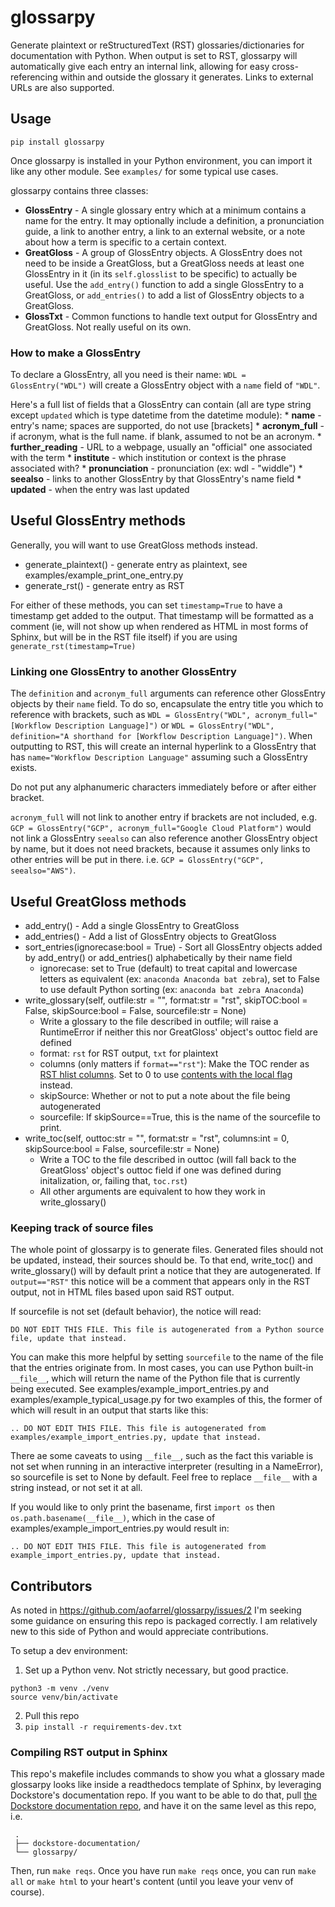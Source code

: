 # glossarpy
 Generate plaintext or reStructuredText (RST) glossaries/dictionaries for documentation with Python. When output is set to RST, glossarpy will automatically give each entry an internal link, allowing for easy cross-referencing within and outside the glossary it generates. Links to external URLs are also supported.

## Usage
 `pip install glossarpy`

 Once glossarpy is installed in your Python environment, you can import it like any other module. See `examples/` for some typical use cases.

 glossarpy contains three classes:
 * **GlossEntry** - A single glossary entry which at a minimum contains a name for the entry. It may optionally include a definition, a pronunciation guide, a link to another entry, a link to an external website, or a note about how a term is specific to a certain context.
 * **GreatGloss** - A group of GlossEntry objects. A GlossEntry does not need to be inside a GreatGloss, but a GreatGloss needs at least one GlossEntry in it (in its `self.glosslist` to be specific) to actually be useful. Use the `add_entry()` function to add a single GlossEntry to a GreatGloss, or `add_entries()` to add a list of GlossEntry objects to a GreatGloss.
 * **GlossTxt** - Common functions to handle text output for GlossEntry and GreatGloss. Not really useful on its own.

### How to make a GlossEntry
 To declare a GlossEntry, all you need is their name: `WDL = GlossEntry("WDL")` will create a GlossEntry object with a `name` field of `"WDL"`.

 Here's a full list of fields that a GlossEntry can contain (all are type string except `updated` which is type datetime from the datetime module):
    * **name** - entry's name; spaces are supported, do not use [brackets]
    * **acronym_full** - if acronym, what is the full name. if blank, assumed to not be an acronym.
    * **further_reading** - URL to a webpage, usually an "official" one associated with the term
    * **institute** - which institution or context is the phrase associated with?
    * **pronunciation** - pronunciation (ex: wdl - "widdle")
    * **seealso** - links to another GlossEntry by that GlossEntry's name field
    * **updated** - when the entry was last updated

## Useful GlossEntry methods
 Generally, you will want to use GreatGloss methods instead.

 * generate_plaintext() - generate entry as plaintext, see examples/example_print_one_entry.py
 * generate_rst() - generate entry as RST

 For either of these methods, you can set `timestamp=True` to have a timestamp get added to the output. That timestamp will be formatted as a comment (ie, will not show up when rendered as HTML in most forms of Sphinx, but will be in the RST file itself) if you are using `generate_rst(timestamp=True)`

### Linking one GlossEntry to another GlossEntry
 The `definition` and `acronym_full` arguments can reference other GlossEntry objects by their `name` field. To do so, encapsulate the entry title you which to reference with brackets, such as `WDL = GlossEntry("WDL", acronym_full="[Workflow Description Language]")` or `WDL = GlossEntry("WDL", definition="A shorthand for [Workflow Description Language]")`. When outputting to RST, this will create an internal hyperlink to a GlossEntry that has `name="Workflow Description Language"` assuming such a GlossEntry exists. 

 Do not put any alphanumeric characters immediately before or after either bracket.
 
 `acronym_full` will not link to another entry if brackets are not included, e.g. `GCP = GlossEntry("GCP", acronym_full="Google Cloud Platform")` would not link a GlossEntry 
 `seealso` can also reference another GlossEntry object by name, but it does not need brackets, because it assumes only links to other entries will be put in there. i.e. `GCP = GlossEntry("GCP", seealso="AWS")`.

## Useful GreatGloss methods
 * add_entry() - Add a single GlossEntry to GreatGloss
 * add_entries() - Add a list of GlossEntry objects to GreatGloss
 * sort_entries(ignorecase:bool = True) - Sort all GlossEntry objects added by add_entry() or add_entries() alphabetically by their name field
   * ignorecase: set to True (default) to treat capital and lowercase letters as equivalent (ex: `anaconda Anaconda bat zebra`), set to False to use default Python sorting (ex: `anaconda bat zebra Anaconda`)
 * write_glossary(self, outfile:str = "", format:str = "rst", skipTOC:bool = False, skipSource:bool = False, sourcefile:str = None)
   * Write a glossary to the file described in outfile; will raise a RuntimeError if neither this nor GreatGloss' object's outtoc field are defined
   * format: `rst` for RST output, `txt` for plaintext
   * columns (only matters if `format=="rst"`): Make the TOC render as [RST hlist columns](https://www.sphinx-doc.org/en/master/usage/restructuredtext/directives.html#directive-hlist). Set to 0 to use [contents with the local flag](https://docutils.sourceforge.io/docs/ref/rst/directives.html#table-of-contents) instead.
   * skipSource: Whether or not to put a note about the file being autogenerated
   * sourcefile: If skipSource==True, this is the name of the sourcefile to print.
 * write_toc(self, outtoc:str = "", format:str = "rst", columns:int = 0, skipSource:bool = False, sourcefile:str = None)
   * Write a TOC to the file described in outtoc (will fall back to the GreatGloss' object's outtoc field if one was defined during initalization, or, failing that, `toc.rst`)
   * All other arguments are equivalent to how they work in write_glossary()

### Keeping track of source files
 The whole point of glossarpy is to generate files. Generated files should not be updated, instead, their sources should be. To that end, write_toc() and write_glossary() will by default print a notice that they are autogenerated. If `output=="RST"` this notice will be a comment that appears only in the RST output, not in HTML files based upon said RST output.

 If sourcefile is not set (default behavior), the notice will read:

 `DO NOT EDIT THIS FILE. This file is autogenerated from a Python source file, update that instead.`

 You can make this more helpful by setting `sourcefile` to the name of the file that the entries originate from. In most cases, you can use Python built-in `__file__`, which will return the name of the Python file that is currently being executed. See examples/example_import_entries.py and examples/example_typical_usage.py for two examples of this, the former of which will result in an output that starts like this:

 `.. DO NOT EDIT THIS FILE. This file is autogenerated from examples/example_import_entries.py, update that instead.`

 There ae some caveats to using `__file__`, such as the fact this variable is not set when running in an interactive interpreter (resulting in a NameError), so sourcefile is set to None by default. Feel free to replace `__file__` with a string instead, or not set it at all.

 If you would like to only print the basename, first `import os` then `os.path.basename(__file__)`, which in the case of examples/example_import_entries.py would result in:

 `.. DO NOT EDIT THIS FILE. This file is autogenerated from example_import_entries.py, update that instead.`


## Contributors
 As noted in https://github.com/aofarrel/glossarpy/issues/2 I'm seeking some guidance on ensuring this repo is packaged correctly. I am relatively new to this side of Python and would appreciate contributions.

 To setup a dev environment:

 1. Set up a Python venv. Not strictly necessary, but good practice.
 ```
 python3 -m venv ./venv
 source venv/bin/activate
 ```

 2. Pull this repo
 3. `pip install -r requirements-dev.txt`

### Compiling RST output in Sphinx 
 This repo's makefile includes commands to show you what a glossary made glossarpy looks like inside a readthedocs template of Sphinx, by leveraging Dockstore's documentation repo. If you want to be able to do that, pull [the Dockstore documentation repo](https://github.com/dockstore/dockstore-documentation), and have it on the same level as this repo, i.e.
```
 .
 ├── dockstore-documentation/
 └── glossarpy/
```
Then, run `make reqs`. Once you have run `make reqs` once, you can run `make all` or `make html` to your heart's content (until you leave your venv of course).
